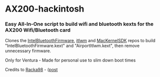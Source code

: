 # AX200-hackintosh
### Easy All-In-One script to build wifi and bluetooth kexts for the AX200 Wifi/Bluetooth card

Clones the [IntelBluetoothFirmware](https://github.com/OpenIntelWireless/IntelBluetoothFirmware), [itlwm](https://github.com/OpenIntelWireless/itlwm) and [MacKernelSDK](https://github.com/acidanthera/MacKernelSDK) repos to build "IntelBluetoothFirmware.kext" and "AirportItlwm.kext", then remove unnecessary firmware. 

Only for Ventura - Made for personal use to slim down boot times

Credits to [Racka98](https://github.com/racka98) - ([post](https://github.com/OpenIntelWireless/itlwm/issues/353#issuecomment-727190996) 
